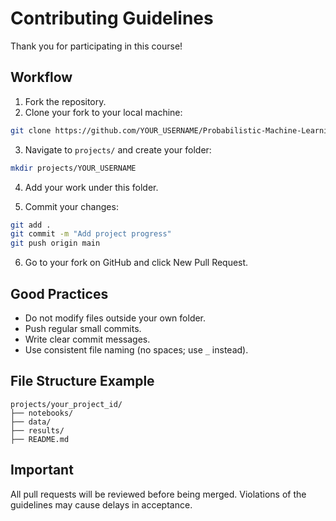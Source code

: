 
# Contributing Guidelines

Thank you for participating in this course!

## Workflow

1. Fork the repository.
2. Clone your fork to your local machine:

```bash
git clone https://github.com/YOUR_USERNAME/Probabilistic-Machine-Learning_PROJECTS-lecture.git
```

3. Navigate to `projects/` and create your folder:

```bash
mkdir projects/YOUR_USERNAME
```

4. Add your work under this folder.

5. Commit your changes:

```bash
git add .
git commit -m "Add project progress"
git push origin main
```

6. Go to your fork on GitHub and click New Pull Request.

## Good Practices

- Do not modify files outside your own folder.
- Push regular small commits.
- Write clear commit messages.
- Use consistent file naming (no spaces; use `_` instead).

## File Structure Example

```
projects/your_project_id/
├── notebooks/
├── data/
├── results/
├── README.md
```

## Important

All pull requests will be reviewed before being merged. Violations of the guidelines may cause delays in acceptance.
